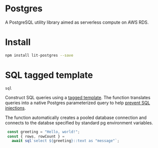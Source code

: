 # Postgres

A PostgreSQL utility library aimed as serverless compute on AWS RDS.

# Install

```bash
npm install lit-postgres --save
```

# SQL tagged template

`sql`

Construct SQL queries using a [tagged template](https://developer.mozilla.org/en-US/docs/Web/JavaScript/Reference/Template_literals#tagged_templates). The function translates queries into a native Postgres parameterized query to help [prevent SQL injections](https://node-postgres.com/features/queries#parameterized-query).

The function automatically creates a pooled database connection and connects to the databse specified by standard pg environment variables.

```typescript
 const greeting = "Hello, world!";
 const { rows, rowCount } =
   await sql`select ${greeting}::text as "message"`;
```
